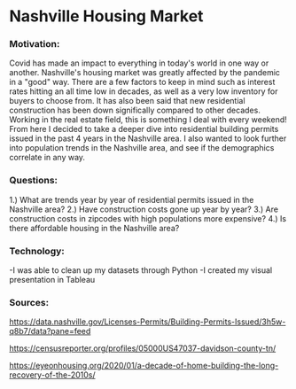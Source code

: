 # Nashville Housing Market


### Motivation:

Covid has made an impact to everything in today's world in one way or another. Nashville's housing market was greatly affected by the pandemic in a "good" way. There are a few factors to keep in mind such as interest rates hitting an all time low in decades, as well as a very low inventory for buyers to choose from. It has also been said that new residential construction has been down significally compared to other decades. Working in the real estate field, this is something I deal with every weekend! From here I decided to take a deeper dive into residential building permits issued in the past 4 years in the Nashville area. I also wanted to look further into population trends in the Nashville area, and see if the demographics correlate in any way. 


### Questions:

1.) What are trends year by year of residential permits issued in the Nashville area?
2.) Have construction costs gone up year by year?
3.) Are construction costs in zipcodes with high populations more expensive?
4.) Is there affordable housing in the Nashville area?


### Technology: 

-I was able to clean up my datasets through Python
-I created my visual presentation in Tableau 



### Sources: 

https://data.nashville.gov/Licenses-Permits/Building-Permits-Issued/3h5w-q8b7/data?pane=feed

https://censusreporter.org/profiles/05000US47037-davidson-county-tn/

https://eyeonhousing.org/2020/01/a-decade-of-home-building-the-long-recovery-of-the-2010s/




